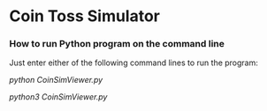 # Coin Toss Simulator
### How to run Python program on the command line
Just enter either of the following command lines to run the program:

*python CoinSimViewer.py*

*python3 CoinSimViewer.py*
